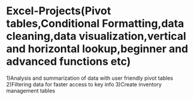 # Excel-Projects(Pivot tables,Conditional Formatting,data cleaning,data visualization,vertical and horizontal lookup,beginner and advanced functions etc)
1)Analysis and summarization of data with user friendly pivot tables
2)Filtering data for faster access to key info
3)Create inventory management tables
